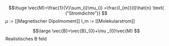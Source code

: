 $$\huge
\vec{M}=\frac{1}{V}\sum_{i}\mu_{i} =\frac{I_{m}}{l}\hat{n} \text{ ("Stromdichte")}
$$
$\mu$ := [[Magnetischer Dipolmoment]]
I_m := [[Molekularstrom]]

$$\large
\vec{B}=\vec{B}_{0}+\mu _{0}\vec{M}
$$
Realistisches B feld
